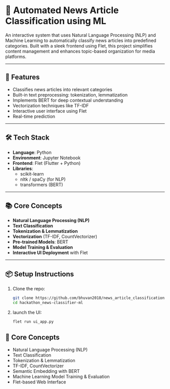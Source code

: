 # 📰 Automated News Article Classification using ML

An interactive system that uses Natural Language Processing (NLP) and Machine Learning to automatically classify news articles into predefined categories. Built with a sleek frontend using Flet, this project simplifies content management and enhances topic-based organization for media platforms.

---

## 🚀 Features

- Classifies news articles into relevant categories
- Built-in text preprocessing: tokenization, lemmatization
- Implements BERT for deep contextual understanding
- Vectorization techniques like TF-IDF
- Interactive user interface using Flet
- Real-time prediction

---

## 🛠️ Tech Stack

- **Language**: Python  
- **Environment**: Jupyter Notebook  
- **Frontend**: Flet (Flutter + Python)
- **Libraries**:  
  - scikit-learn   
  - nltk / spaCy (for NLP)  
  - transformers (BERT)  

---

## 📚 Core Concepts

- **Natural Language Processing (NLP)**  
- **Text Classification**  
- **Tokenization & Lemmatization**  
- **Vectorization** (TF-IDF, CountVectorizer)  
- **Pre-trained Models**: BERT  
- **Model Training & Evaluation**  
- **Interactive UI Deployment** with Flet  

---

## 📦 Setup Instructions

1. Clone the repo:
   ```bash
   git clone https://github.com/bhuvan2018/news_article_classification.git
   cd hackathon_news-classifier-ml
2. launch the UI:
   ```bash
   flet run ui_app.py

## 🧠 Core Concepts

- Natural Language Processing (NLP)  
- Text Classification  
- Tokenization & Lemmatization  
- TF-IDF, CountVectorizer  
- Semantic Embedding with BERT  
- Machine Learning Model Training & Evaluation  
- Flet-based Web Interface
